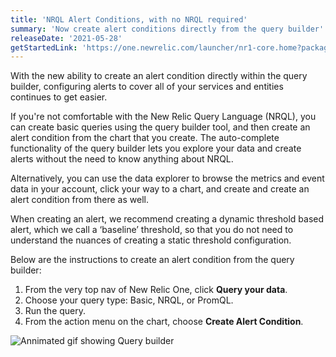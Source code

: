 ```yaml
---
title: 'NRQL Alert Conditions, with no NRQL required'
summary: 'Now create alert conditions directly from the query builder'
releaseDate: '2021-05-28'
getStartedLink: 'https://one.newrelic.com/launcher/nr1-core.home?packages=nrai@0.2.417-c55ed87e&platform[timeRange][duration]=259200000&platform[$isFallbackTimeRange]=true&pane=eyJuZXJkbGV0SWQiOiJucjEtY29yZS5ob21lLXNjcmVlbiJ9&overlay=eyJuZXJkbGV0SWQiOiJ3YW5kYS1kYXRhLWV4cGxvcmF0aW9uLmRhdGEtZXhwbG9yZXIiLCJpbml0aWFsQWN0aXZlSW50ZXJmYWNlIjoiY2hhcnRCdWlsZGVyIiwiaW5pdGlhbEFjY291bnRJZCI6MTYwNjg2MiwiaW5pdGlhbExpbWl0IjoxMCwiaW5pdGlhbFRpbWVXaW5kb3ciOnsic3RhcnQiOm51bGwsImVuZCI6Im5vdyIsIm9mZnNldCI6MTgwMDAwMH0sImluaXRpYWxUaW1lV2luZG93T3ZlcnJpZGUiOm51bGwsImluaXRpYWxGaWx0ZXJzIjoiIiwiaW5pdGlhbFBsb3RBZ2dyZWdhdGUiOnsicGxvdCI6bnVsbH0sImluaXRpYWxGYWNldCI6bnVsbCwiaW5pdGlhbENvbXBhcmVXaXRoIjpudWxsfQ=='
---
```


With the new ability to create an alert condition directly within the query builder, configuring alerts to cover all of your services and entities continues to get easier.

If you're not comfortable with the New Relic Query Language (NRQL), you can create basic queries using the query builder tool, and then create an alert condition from the chart that you create. The auto-complete functionality of the query builder lets you explore your data and create alerts without the need to know anything about NRQL.

Alternatively, you can use the data explorer to browse the metrics and event data in your account, click your way to a chart, and create and create an alert condition from there as well.

When creating an alert, we recommend creating a dynamic threshold based alert, which we call a ‘baseline’ threshold, so that you do not need to understand the nuances of creating a static threshold configuration.

Below are the instructions to create an alert condition from the query builder:

1. From the very top nav of New Relic One, click **Query your data**.
2. Choose your query type: Basic, NRQL, or PromQL.
3. Run the query.
4. From the action menu on the chart, choose **Create Alert Condition**.

![Annimated gif showing Query builder](/images/query_builder_edited_1.gif 'Annimated gif showing Query builder')
